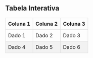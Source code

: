 <!DOCTYPE html>
<html lang="pt-br">
<head>
    <meta charset="UTF-8">
    <meta name="viewport" content="width=device-width, initial-scale=1.0">
    <title>Tabela Interativa</title>
    <style>
        table {
            border-collapse: collapse;
            width: 100%;
        }
        th, td {
            border: 1px solid #dddddd;
            text-align: left;
            padding: 8px;
        }
        tr:nth-child(even) {
            background-color: #f2f2f2;
        }
        tr:hover {
            background-color: #dddddd;
        }
    </style>
</head>
<body>

<h2>Tabela Interativa</h2>

<table id="tabela">
    <thead>
        <tr>
            <th>Coluna 1</th>
            <th>Coluna 2</th>
            <th>Coluna 3</th>
        </tr>
    </thead>
    <tbody>
        <tr>
            <td>Dado 1</td>
            <td>Dado 2</td>
            <td>Dado 3</td>
        </tr>
        <tr>
            <td>Dado 4</td>
            <td>Dado 5</td>
            <td>Dado 6</td>
        </tr>
        <!-- Adicione mais linhas conforme necessário -->
    </tbody>
</table>

<script>
    // Script para tornar a tabela interativa
    var table = document.getElementById('tabela');
    var rows = table.getElementsByTagName('tr');
    for (var i = 0; i < rows.length; i++) {
        rows[i].addEventListener('click', function() {
            if (this.style.backgroundColor === '' || this.style.backgroundColor === 'white') {
                this.style.backgroundColor = '#ffcccc';
            } else {
                this.style.backgroundColor = 'white';
            }
        });
    }
</script>

</body>
</html>
